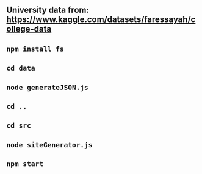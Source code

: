 ## University data from: <https://www.kaggle.com/datasets/faressayah/college-data>

## `npm install fs`

## `cd data`

## `node generateJSON.js`

## `cd ..`

## `cd src`

## `node siteGenerator.js`

## `npm start`
